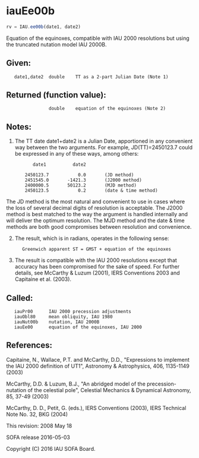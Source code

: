 # iauEe00b

```js
rv = IAU.ee00b(date1, date2)
```

Equation of the equinoxes, compatible with IAU 2000 resolutions but
using the truncated nutation model IAU 2000B.

## Given:
```
   date1,date2  double    TT as a 2-part Julian Date (Note 1)
```

## Returned (function value):
```
                double    equation of the equinoxes (Note 2)
```

## Notes:

1) The TT date date1+date2 is a Julian Date, apportioned in any
   convenient way between the two arguments.  For example,
   JD(TT)=2450123.7 could be expressed in any of these ways,
   among others:

```
          date1          date2

       2450123.7           0.0       (JD method)
       2451545.0       -1421.3       (J2000 method)
       2400000.5       50123.2       (MJD method)
       2450123.5           0.2       (date & time method)
```

   The JD method is the most natural and convenient to use in
   cases where the loss of several decimal digits of resolution
   is acceptable.  The J2000 method is best matched to the way
   the argument is handled internally and will deliver the
   optimum resolution.  The MJD method and the date & time methods
   are both good compromises between resolution and convenience.

2) The result, which is in radians, operates in the following sense:

```
      Greenwich apparent ST = GMST + equation of the equinoxes
```

3) The result is compatible with the IAU 2000 resolutions except
   that accuracy has been compromised for the sake of speed.  For
   further details, see McCarthy & Luzum (2001), IERS Conventions
   2003 and Capitaine et al. (2003).

## Called:
```
   iauPr00      IAU 2000 precession adjustments
   iauObl80     mean obliquity, IAU 1980
   iauNut00b    nutation, IAU 2000B
   iauEe00      equation of the equinoxes, IAU 2000
```

## References:

   Capitaine, N., Wallace, P.T. and McCarthy, D.D., "Expressions to
   implement the IAU 2000 definition of UT1", Astronomy &
   Astrophysics, 406, 1135-1149 (2003)

   McCarthy, D.D. & Luzum, B.J., "An abridged model of the
   precession-nutation of the celestial pole", Celestial Mechanics &
   Dynamical Astronomy, 85, 37-49 (2003)

   McCarthy, D. D., Petit, G. (eds.), IERS Conventions (2003),
   IERS Technical Note No. 32, BKG (2004)

This revision:  2008 May 18

SOFA release 2016-05-03

Copyright (C) 2016 IAU SOFA Board.